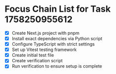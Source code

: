 # Focus Chain List for Task 1758250955612

<!-- Edit this markdown file to update your focus chain focusChain list -->
<!-- Use the format: - [ ] for incomplete items and - [x] for completed items -->

- [x] Create Next.js project with pnpm
- [x] Install exact dependencies via Python script
- [x] Configure TypeScript with strict settings
- [x] Set up Vitest testing framework
- [x] Create initial test file
- [x] Create verification script
- [x] Run verification to ensure setup is complete

<!-- Save this file and the focusChain list will be updated in the task -->
